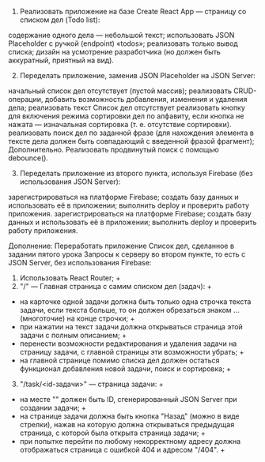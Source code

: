 1. Реализовать приложение на базе Create React App — страницу со списком дел (Todo list):

содержание одного дела — небольшой текст;
использовать JSON Placeholder с ручкой (endpoint) «todos»;
реализовать только вывод списка;
дизайн на усмотрение разработчика (но должен быть аккуратный, приятный на вид).

2. Переделать приложение, заменив JSON Placeholder на JSON Server:

начальный список дел отсутствует (пустой массив);
реализовать CRUD-операции, добавить возможность добавления, изменения и удаления дела;
реализовать текст Список дел отсутствует
реализовать кнопку для включения режима сортировки дел по алфавиту, если кнопка не нажата — изначальная сортировка (т. е. отсутствие сортировки).
реализовать поиск дел по заданной фразе (для нахождения элемента в тексте дела должен быть совпадающий с введенной фразой фрагмент);
Дополнительно. Реализовать продвинутый поиск с помощью debounce().

3. Переделать приложение из второго пункта, используя Firebase (без использования JSON Server):

зарегистрироваться на платформе Firebase;
создать базу данных и использовать её в приложении;
выполнить deploy и проверить работу приложения.
зарегистрироваться на платформе Firebase;
создать базу данных и использовать её в приложении;
выполнить deploy и проверить работу приложения.

Дополнение:
Переработать приложение Список дел, сделанное в задании пятого урока Запросы к серверу во втором пункте, то есть с JSON Server, без использования Firebase:

1. Использовать React Router; +
2. "/" — Главная страница с самим списком дел (задач): +
 - на карточке одной задачи должна быть только одна строчка текста задачи, если текста больше, то он должен обрезаться знаком ... (многоточие) на конце строчки; +
 - при нажатии на текст задачи должна открываться страница этой задачи с полным описанием; +
 - перенести возможности редактирования и удаления задачи на страницу задачи, с главной страницы эти возможности убрать; +
 - на главной странице помимо списка дел должен остаться функционал добавления новой задачи, поиск и сортировка; +
3. "/task/<id-задачи>" — страница задачи: +
 - на месте "" должен быть ID, сгенерированный JSON Server при создании задачи; +
 - на странице задачи должна быть кнопка "Назад" (можно в виде стрелки), нажав на которую должна открываться предыдущая страница, с которой была открыта страница задачи; +
 - при попытке перейти по любому некорректному адресу должна отображаться страница с ошибкой 404 и адресом "/404". +
